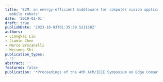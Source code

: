 ```yaml
---
title: 'E2M: an energy-efficient middleware for computer vision applications on autonomous
  mobile robots'
date: '2019-01-01'
draft: true
publishDate: '2023-10-03T01:35:39.521168Z'
authors:
- Liangkai Liu
- Jiamin Chen
- Marco Brocanelli
- Weisong Shi
publication_types:
- '1'
abstract: ''
featured: false
publication: '*Proceedings of the 4th ACM/IEEE Symposium on Edge Computing*'
---
```


